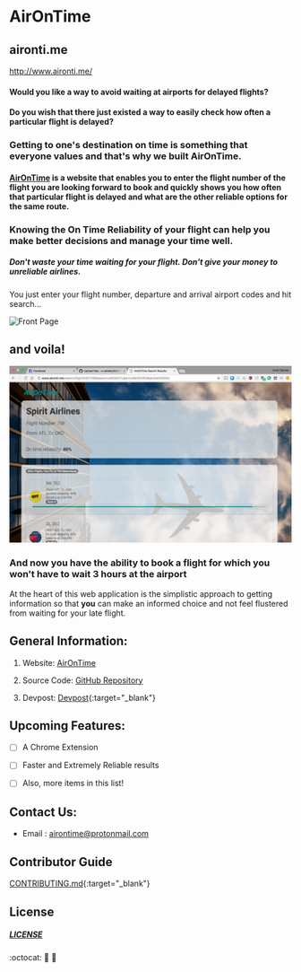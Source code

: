 # AirOnTime
## aironti.me

http://www.aironti.me/

#### Would you like a way to avoid waiting at airports for delayed flights? 
#### Do you wish that there just existed a way to easily check how often a particular flight is delayed?

### Getting to one's destination on time is something that everyone values and that's why we built AirOnTime.


#### [AirOnTime](http://www.aironti.me/) is a website that enables you to enter the flight number of the flight you are looking forward to book and quickly shows you how often that particular flight is delayed and what are the other reliable options for the same route. 

### Knowing the On Time Reliability of your flight can help you make better decisions and manage your time well.

##### Don't waste your time waiting for your flight. Don't give your money to unreliable airlines. 


You just enter your flight number, departure and arrival airport codes and hit search...

![Front Page](/img/frontpage.jpeg)

## and voila!
![Results Page](/img/searchresults.jpeg)



### And now you have the ability to book a flight for which you **won't have to wait 3 hours** at the airport ###

At the heart of this web application is the simplistic approach to getting information so that **you** can make an informed choice and not feel flustered from waiting for your late flight.



## General Information:

1. Website: [ AirOnTime ](http://www.aironti.me/)

2. Source Code: [GitHub Repository](https://github.com/a-sahdev/AirOnTime)

3. Devpost: [Devpost](https://devpost.com/software/airontime){:target="_blank"}



## Upcoming Features: 
- [ ] A Chrome Extension 

- [ ] Faster and Extremely Reliable results

- [ ] Also, more items in this list!


## Contact Us:
- Email : [airontime@protonmail.com](airontime@protonmail.com)


## Contributor Guide
[CONTRIBUTING.md](https://github.com/a-sahdev/AirOnTime/blob/master/CONTRIBUTING.md){:target="_blank"}


## License 

##### [LICENSE](LICENSE.md) 


:octocat: :rocket: :tada:
